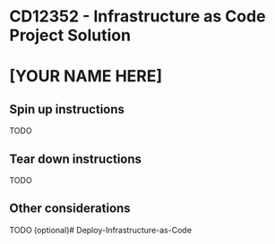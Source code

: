 # CD12352 - Infrastructure as Code Project Solution
# [YOUR NAME HERE]

## Spin up instructions
TODO

## Tear down instructions
TODO

## Other considerations
TODO (optional)# Deploy-Infrastructure-as-Code
